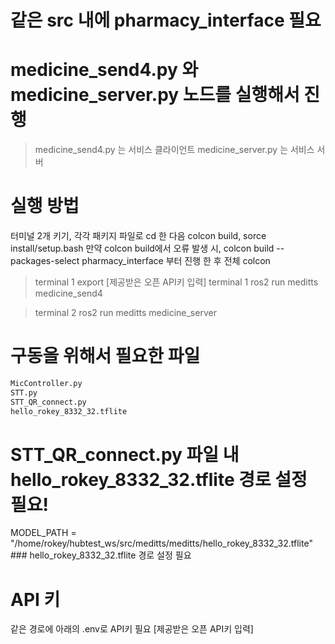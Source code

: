 # 같은 src 내에 pharmacy_interface 필요

# medicine_send4.py 와 medicine_server.py 노드를 실행해서 진행

> medicine_send4.py 는 서비스 클라이언트
> medicine_server.py 는 서비스 서버

# 실행 방법

터미널 2개 키기, 각각 패키지 파일로 cd 한 다음 colcon build, sorce install/setup.bash 
만약 colcon build에서 오류 발생 시, colcon build --packages-select pharmacy_interface 부터 진행 한 후 전체 colcon


> terminal 1 export [제공받은 오픈 API키 입력]
> terminal 1 ros2 run meditts medicine_send4 


> terminal 2 ros2 run meditts medicine_server 



# 구동을 위해서 필요한 파일
```python
MicController.py
STT.py
STT_QR_connect.py
hello_rokey_8332_32.tflite
```

# STT_QR_connect.py 파일 내 hello_rokey_8332_32.tflite 경로 설정 필요!
MODEL_PATH = "/home/rokey/hubtest_ws/src/meditts/meditts/hello_rokey_8332_32.tflite" ### hello_rokey_8332_32.tflite 경로 설정 필요

# API 키
같은 경로에 아래의 .env로 API키 필요
[제공받은 오픈 API키 입력]
